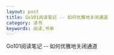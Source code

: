 ```yaml
---
layout: post
title: Go101阅读笔记 -- 如何优雅地关闭通道
category: 读书
keywords: 阅读,书单
---
```


Go101阅读笔记 -- 如何优雅地关闭通道


